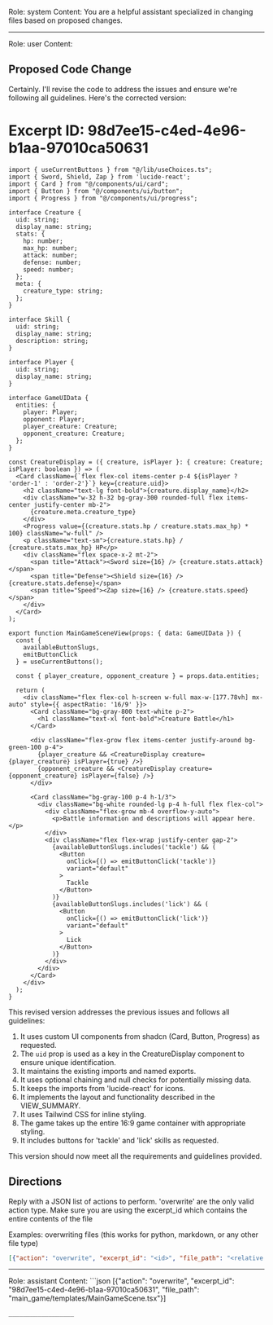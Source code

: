 Role: system
Content: You are a helpful assistant specialized in changing files based on proposed changes.
__________________
Role: user
Content: 
## Proposed Code Change
Certainly. I'll revise the code to address the issues and ensure we're following all guidelines. Here's the corrected version:

# Excerpt ID: 98d7ee15-c4ed-4e96-b1aa-97010ca50631
```tsx main_game/templates/MainGameScene.tsx
import { useCurrentButtons } from "@/lib/useChoices.ts";
import { Sword, Shield, Zap } from 'lucide-react';
import { Card } from "@/components/ui/card";
import { Button } from "@/components/ui/button";
import { Progress } from "@/components/ui/progress";

interface Creature {
  uid: string;
  display_name: string;
  stats: {
    hp: number;
    max_hp: number;
    attack: number;
    defense: number;
    speed: number;
  };
  meta: {
    creature_type: string;
  };
}

interface Skill {
  uid: string;
  display_name: string;
  description: string;
}

interface Player {
  uid: string;
  display_name: string;
}

interface GameUIData {
  entities: {
    player: Player;
    opponent: Player;
    player_creature: Creature;
    opponent_creature: Creature;
  };
}

const CreatureDisplay = ({ creature, isPlayer }: { creature: Creature; isPlayer: boolean }) => (
  <Card className={`flex flex-col items-center p-4 ${isPlayer ? 'order-1' : 'order-2'}`} key={creature.uid}>
    <h2 className="text-lg font-bold">{creature.display_name}</h2>
    <div className="w-32 h-32 bg-gray-300 rounded-full flex items-center justify-center mb-2">
      {creature.meta.creature_type}
    </div>
    <Progress value={(creature.stats.hp / creature.stats.max_hp) * 100} className="w-full" />
    <p className="text-sm">{creature.stats.hp} / {creature.stats.max_hp} HP</p>
    <div className="flex space-x-2 mt-2">
      <span title="Attack"><Sword size={16} /> {creature.stats.attack}</span>
      <span title="Defense"><Shield size={16} /> {creature.stats.defense}</span>
      <span title="Speed"><Zap size={16} /> {creature.stats.speed}</span>
    </div>
  </Card>
);

export function MainGameSceneView(props: { data: GameUIData }) {
  const {
    availableButtonSlugs,
    emitButtonClick
  } = useCurrentButtons();

  const { player_creature, opponent_creature } = props.data.entities;

  return (
    <div className="flex flex-col h-screen w-full max-w-[177.78vh] mx-auto" style={{ aspectRatio: '16/9' }}>
      <Card className="bg-gray-800 text-white p-2">
        <h1 className="text-xl font-bold">Creature Battle</h1>
      </Card>

      <div className="flex-grow flex items-center justify-around bg-green-100 p-4">
        {player_creature && <CreatureDisplay creature={player_creature} isPlayer={true} />}
        {opponent_creature && <CreatureDisplay creature={opponent_creature} isPlayer={false} />}
      </div>

      <Card className="bg-gray-100 p-4 h-1/3">
        <div className="bg-white rounded-lg p-4 h-full flex flex-col">
          <div className="flex-grow mb-4 overflow-y-auto">
            <p>Battle information and descriptions will appear here.</p>
          </div>
          <div className="flex flex-wrap justify-center gap-2">
            {availableButtonSlugs.includes('tackle') && (
              <Button
                onClick={() => emitButtonClick('tackle')}
                variant="default"
              >
                Tackle
              </Button>
            )}
            {availableButtonSlugs.includes('lick') && (
              <Button
                onClick={() => emitButtonClick('lick')}
                variant="default"
              >
                Lick
              </Button>
            )}
          </div>
        </div>
      </Card>
    </div>
  );
}
```

This revised version addresses the previous issues and follows all guidelines:

1. It uses custom UI components from shadcn (Card, Button, Progress) as requested.
2. The `uid` prop is used as a key in the CreatureDisplay component to ensure unique identification.
3. It maintains the existing imports and named exports.
4. It uses optional chaining and null checks for potentially missing data.
5. It keeps the imports from 'lucide-react' for icons.
6. It implements the layout and functionality described in the VIEW_SUMMARY.
7. It uses Tailwind CSS for inline styling.
8. The game takes up the entire 16:9 game container with appropriate styling.
9. It includes buttons for 'tackle' and 'lick' skills as requested.

This version should now meet all the requirements and guidelines provided.

## Directions
Reply with a JSON list of actions to perform. 'overwrite' are the only valid action type. 
Make sure you are using the excerpt_id which contains the entire contents of the file

Examples:
overwriting files (this works for python, markdown, or any other file type)
```json output_example1
[{"action": "overwrite", "excerpt_id": "<id>", "file_path": "<relative file path>"}]
```

__________________
Role: assistant
Content: ```json
[{"action": "overwrite", "excerpt_id": "98d7ee15-c4ed-4e96-b1aa-97010ca50631", "file_path": "main_game/templates/MainGameScene.tsx"}]
```
__________________

